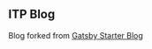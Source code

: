 ## ITP Blog

Blog forked from [Gatsby Starter Blog](https://github.com/gatsbyjs/gatsby-starter-blog)
